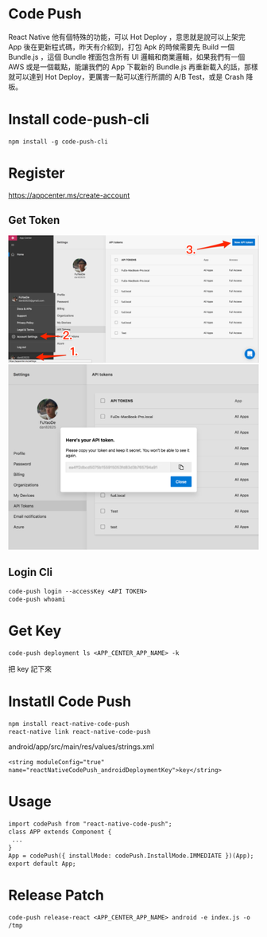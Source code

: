 # Code Push

React Native 他有個特殊的功能，可以 Hot Deploy ，意思就是說可以上架完 App 後在更新程式碼，昨天有介紹到，打包 Apk 的時候需要先 Build 一個 Bundle.js ，這個 Bundle 裡面包含所有 UI 邏輯和商業邏輯，如果我們有一個 AWS 或是一個載點，能讓我們的 App 下載新的 Bundle.js 再重新載入的話，那樣就可以達到 Hot Deploy，更厲害一點可以進行所謂的 A/B Test，或是 Crash 降板。

# Install code-push-cli
```
npm install -g code-push-cli
```

# Register
https://appcenter.ms/create-account

## Get Token

![](./assets/appcenter.png)
![](./assets/appcenter2.png)

## Login Cli

```
code-push login --accessKey <API TOKEN>
code-push whoami
```

# Get Key
```
code-push deployment ls <APP_CENTER_APP_NAME> -k
```
把 key 記下來

# Instatll Code Push
```
npm install react-native-code-push
react-native link react-native-code-push
```

android/app/src/main/res/values/strings.xml
```
<string moduleConfig="true" name="reactNativeCodePush_androidDeploymentKey">key</string>
```

# Usage

```
import codePush from "react-native-code-push";
class APP extends Component {
 ...
}
App = codePush({ installMode: codePush.InstallMode.IMMEDIATE })(App);
export default App;
```

# Release Patch

```
code-push release-react <APP_CENTER_APP_NAME> android -e index.js -o /tmp
```